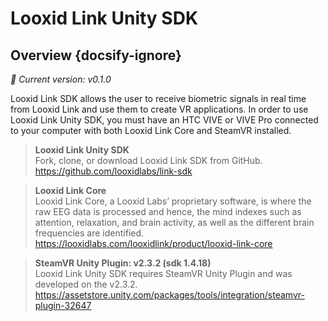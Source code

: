 # Looxid Link Unity SDK
## Overview {docsify-ignore}

*:rocket: Current version: v0.1.0*

Looxid Link SDK allows the user to receive biometric signals in real time from Looxid Link and use them to create VR applications.
In order to use Looxid Link Unity SDK, you must have an HTC VIVE or VIVE Pro connected to your computer with both Looxid Link Core and SteamVR installed.

> **Looxid Link Unity SDK**<br>
> Fork, clone, or download Looxid Link SDK from GitHub.<br>
> https://github.com/looxidlabs/link-sdk

> **Looxid Link Core**<br>
> Looxid Link Core, a Looxid Labs’ proprietary software, is where the raw EEG data is processed and hence, the mind indexes such as attention, relaxation, and brain activity, as well as the different brain frequencies are identified.<br>
> https://looxidlabs.com/looxidlink/product/looxid-link-core

> **SteamVR Unity Plugin: v2.3.2 (sdk 1.4.18)**<br>
> Looxid Link Unity SDK requires SteamVR Unity Plugin and was developed on the v2.3.2.<br>
> https://assetstore.unity.com/packages/tools/integration/steamvr-plugin-32647
